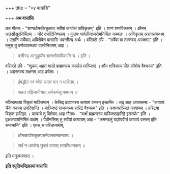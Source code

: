 +++
title = "०४ वासांसि"

+++
**अथ वासांसि**

तत्र गौतमः -  "शाणक्षौमचीरकुतपाः सर्वेषां कार्पासं वाविकृतम्" इति । शाणं शणविकारम् । क्षौमम् अतसीसूरनिर्मितम् । चीरं दर्भादिनिष्पन्नम् । कुतपः पार्वतीयाजरोमनिर्मितः कम्बलः । अविकृतम् अरागसंबन्धम् । एतानि सर्वेषाम् अविशेषेण वासांसि भवन्तीत्य् अर्थः । वसिष्ठो ऽपि -  "सर्वेषां वा तान्तवम् अरक्तम्" इति । मनुस् तु वर्णव्यवस्थया वासोनियमम् आह ।

> वसीरन्न् आनुपूर्व्येण शाणक्षौमाविकानि च । इति ।

वसिष्ठो ऽपि -  "शुकम् अहतं वासो ब्राह्मणस्य कार्पासं माञ्जिष्ठं । क्षौमं क्षत्रियस्य पीतं कौशेयं वैश्यस्य" इति । अहस्तस्य लक्षणम् आह प्रचेताः ।

> ईषद्धौतं नवं श्वेतं सदशं यन् न धारितम् ।

> अहतं तद्विजानीयात् सर्वकर्मसु पावनम् ॥

मञ्जित्ष्ठया विकृतं माञ्जिष्ठम् । केचिद् ब्राह्मणस्य काषायं वस्त्रम् इच्छन्ति । तद् आह आपस्तम्बः -  "काषायं चैके वस्त्रम् उपदिशन्ति । माञ्जिष्ठं राजन्यस्य हारिद्रं वैश्यस्य" इति । कषायरञ्जितं काषायम् । हरिद्रया विकृतं हारिद्रम् । काषाये तु विशेषम् आह गौतमः -  "वार्क्षं ब्राह्मणस्य माञ्जिष्ठहारिद्रे इतरयोः" इति । वृक्षकषायनिर्मितं वार्क्षम् । पैठीनसिस् तु सर्वेषां काषायम् आह -  "कमण्डलुं यज्ञोपवीतं काषायं वस्त्रम् इति समानानि" इति । एतच् च परिधानार्थम्,

> क्षौमकार्पासकुतपचर्मवल्कलकम्बलाः ।

> सर्वं न धारयेच् छुक्लं वासस् तत्परिधानकम् ॥

इति मनुस्मरणात् । 

**इति स्मृतिचन्द्रिकायां वासांसि**
